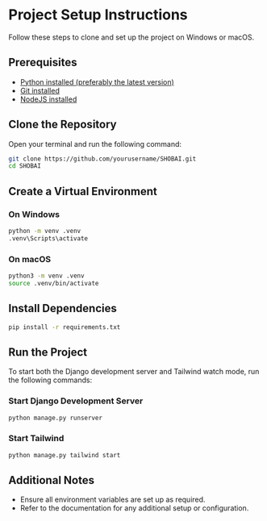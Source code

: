 # Project Setup Instructions

Follow these steps to clone and set up the project on Windows or macOS.

## Prerequisites

-  [Python installed (preferably the latest version)](https://www.python.org/downloads/)
-  [Git installed](https://git-scm.com/downloads)
-  [NodeJS installed](https://nodejs.org/en/download/)

## Clone the Repository

Open your terminal and run the following command:

```sh
git clone https://github.com/yourusername/SHOBAI.git
cd SHOBAI
```

## Create a Virtual Environment

### On Windows

```sh
python -m venv .venv
.venv\Scripts\activate
```

### On macOS

```sh
python3 -m venv .venv
source .venv/bin/activate
```

## Install Dependencies

```sh
pip install -r requirements.txt
```

## Run the Project

To start both the Django development server and Tailwind watch mode, run the following commands:

### Start Django Development Server

```sh
python manage.py runserver
```

### Start Tailwind

```sh
python manage.py tailwind start
```

## Additional Notes

-  Ensure all environment variables are set up as required.
-  Refer to the documentation for any additional setup or configuration.

